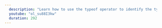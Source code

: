 ```yaml
---
  description: "Learn how to use the typeof operator to identify the type of a value assigned to a variable."
  youtube: "ol_su88I3kw"
  duration: 292
---
```

